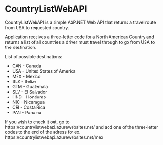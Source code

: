 # CountryListWebAPI
<p> CountryListWebAPI is a simple ASP.NET Web API that returns a travel route from USA to requested country.</p>
<p>Application receives a three-letter code for a North American Country and returns a list of all countries a driver must travel through to go from USA to the destination.</p>
List of possible destinations:
 <ul>
   <li>CAN - Canada</li>
   <li>USA - United States of America</li>
   <li>MEX - Mexico</li>
   <li>BLZ - Belize</li>
   <li>GTM - Guatemala</li>
   <li>SLV - El Salvador</li>
   <li>HND - Honduras</li>
   <li>NIC - Nicaragua</li>
   <li>CRI - Costa Rica</li>
   <li>PAN - Panama</li>
 </ul>
 
 <p>If you wish to check it out, go to <a href="https://countrylistwebapi.azurewebsites.net">https://countrylistwebapi.azurewebsites.net/</a> and add one of the three-letter codes to the end of the adress for ex. https://countrylistwebapi.azurewebsites.net/mex</p>
